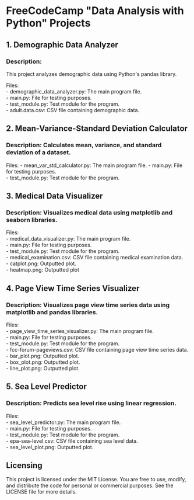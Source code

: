 # FreeCodeCamp "Data Analysis with Python" Projects


## 1. Demographic Data Analyzer

### Description:  
This project analyzes demographic data using Python's pandas library.  

Files:  
    - demographic_data_analyzer.py: The main program file.  
    - main.py: File for testing purposes.  
    - test_module.py: Test module for the program.  
    - adult.data.csv: CSV file containing demographic data.

## 2. Mean-Variance-Standard Deviation Calculator

### Description: Calculates mean, variance, and standard deviation of a dataset.  

Files:
    - mean_var_std_calculator.py: The main program file. 
    - main.py: File for testing purposes.  
    - test_module.py: Test module for the program.  

## 3. Medical Data Visualizer

### Description: Visualizes medical data using matplotlib and seaborn libraries.  

Files:  
    - medical_data_visualizer.py: The main program file.  
    - main.py: File for testing purposes.  
    - test_module.py: Test module for the program.  
    - medical_examination.csv: CSV file containing medical examination data.  
    - catplot.png: Outputted plot.  
    - heatmap.png: Outputted plot

## 4. Page View Time Series Visualizer

### Description: Visualizes page view time series data using matplotlib and pandas libraries.  

Files:  
    - page_view_time_series_visualizer.py: The main program file.  
    - main.py: File for testing purposes.  
    - test_module.py: Test module for the program.  
    - fcc-forum-pageviews.csv: CSV file containing page view time series data.  
    - bar_plot.png: Outputted plot.  
    - box_plot.png: Outputted plot.  
    - line_plot.png: Outputted plot.  

## 5. Sea Level Predictor

### Description: Predicts sea level rise using linear regression.  

Files:  
    - sea_level_predictor.py: The main program file.  
    - main.py: File for testing purposes.  
    - test_module.py: Test module for the program.  
    - epa-sea-level.csv: CSV file containing sea level data.  
    - sea_level_plot.png: Outputted plot.   

## Licensing

This project is licensed under the MIT License. You are free to use, modify, and distribute the code for personal or
commercial purposes. See the LICENSE file for more details.